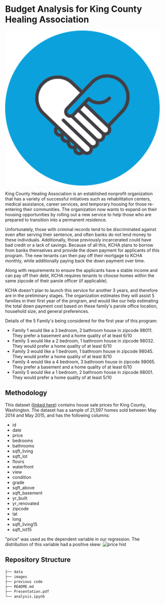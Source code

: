 # Budget Analysis for King County Healing Association
![kcha_logo](https://github.com/sabinabains/dsc-phase-2-project/blob/main/kcha%20logo.png)

King County Healing Association is an established nonprofit organization that has a variety of successful initiatives such as rehabilitation centers, medical assistance, career services, and temporary housing for those re-entering their communities. The organization now wants to expand on their housing opportunities by rolling out a new service to help those who are prepared to transition into a permanent residence.  

Unfortunately, those with criminal records tend to be discriminated against even after serving their sentence, and often banks do not lend money to these individuals. Additionally, those previously incarcerated could have bad credit or a lack of savings. Because of all this, KCHA plans to borrow from banks themselves and provide the down payment for applicants of this program. The new tenants can then pay off their mortgage to KCHA monthly, while additionally paying back the down payment over time. 

Along with requirements to ensure the applicants have a stable income and can pay off their debt, KCHA requires tenants to choose homes within the same zipcode of their parole officer (if applicable).

KCHA doesn't plan to launch this service for another 3 years, and therefore are in the preliminary stages. The organization estimates they will assist 5 families in their first year of the program, and would like our help estimating the total down payment cost based on these family's parole office location, household size, and general preferences.

Details of the 5 Family's being considered for the first year of this program:
* Family 1 would like a 3 bedroom, 2 bathroom house in zipcode 98011. They prefer a basement and a home quality of at least 6/10
* Family 3 would like a 2 bedroom, 1 bathroom house in zipcode 98032. They would prefer a home quality of at least 6/10
* Family 3 would like a 1 bedroom, 1 bathroom house in zipcode 98045. They would prefer a home quality of at least 8/10
* Family 4 would like a 4 bedroom, 3 bathroom house in zipcode 98065. They prefer a basement and a home quality of at least 6/10
* Family 5 would like a 1 bedroom, 2 bathroom house in zipcode 98001. They would prefer a home quality of at least 5/10

## Methodology

This dataset ([linked here](https://www.kaggle.com/harlfoxem/housesalesprediction)) contains house sale prices for King County, Washington. The dataset has a sample of 21,597 homes sold between May 2014 and May 2015, and has the following columns:

* id
* date
* price
* bedrooms
* bathrooms
* sqft_living
* sqft_lot
* floors
* waterfront
* view
* condition
* grade
* sqft_above
* sqft_basement
* yr_built
* yr_renovated
* zipcode
* lat
* long
* sqft_living15
* sqft_lot15

"price" was used as the dependent variable in our regression. The distribution of this variable had a positive skew:
![price hist](https://github.com/sabinabains/dsc-phase-2-project/blob/main/images/price%hist.png)

## Repository Structure

```
├── data
├── images
├── previous code
├── README.md
├── Presentation.pdf
└── analysis.ipynb
```
